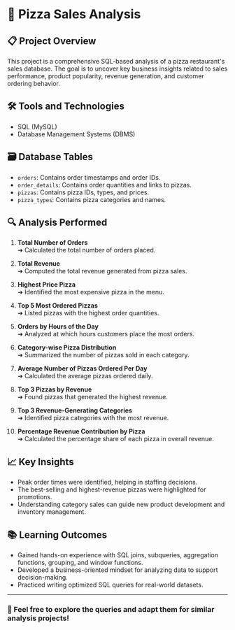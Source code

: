 # 🍕 Pizza Sales Analysis

## 📋 Project Overview
This project is a comprehensive SQL-based analysis of a pizza restaurant's sales database. The goal is to uncover key business insights related to sales performance, product popularity, revenue generation, and customer ordering behavior.

## 🛠️ Tools and Technologies
- SQL (MySQL)
- Database Management Systems (DBMS)

## 🗃️ Database Tables
- `orders`: Contains order timestamps and order IDs.
- `order_details`: Contains order quantities and links to pizzas.
- `pizzas`: Contains pizza IDs, types, and prices.
- `pizza_types`: Contains pizza categories and names.

## 🔍 Analysis Performed
1. **Total Number of Orders**  
   ➔ Calculated the total number of orders placed.

2. **Total Revenue**  
   ➔ Computed the total revenue generated from pizza sales.

3. **Highest Price Pizza**  
   ➔ Identified the most expensive pizza in the menu.

4. **Top 5 Most Ordered Pizzas**  
   ➔ Listed pizzas with the highest order quantities.

5. **Orders by Hours of the Day**  
   ➔ Analyzed at which hours customers place the most orders.

6. **Category-wise Pizza Distribution**  
   ➔ Summarized the number of pizzas sold in each category.

7. **Average Number of Pizzas Ordered Per Day**  
   ➔ Calculated the average pizzas ordered daily.

8. **Top 3 Pizzas by Revenue**  
   ➔ Found pizzas that generated the highest revenue.

9. **Top 3 Revenue-Generating Categories**  
   ➔ Identified pizza categories with the most revenue.

10. **Percentage Revenue Contribution by Pizza**  
    ➔ Calculated the percentage share of each pizza in overall revenue.

## 📈 Key Insights
- Peak order times were identified, helping in staffing decisions.
- The best-selling and highest-revenue pizzas were highlighted for promotions.
- Understanding category sales can guide new product development and inventory management.

## 📚 Learning Outcomes
- Gained hands-on experience with SQL joins, subqueries, aggregation functions, grouping, and window functions.
- Developed a business-oriented mindset for analyzing data to support decision-making.
- Practiced writing optimized SQL queries for real-world datasets.

---

### 🚀 Feel free to explore the queries and adapt them for similar analysis projects!
